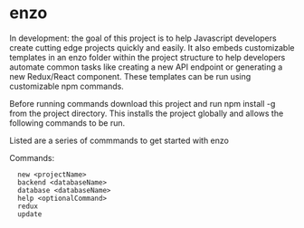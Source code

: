 # enzo

In development: the goal of this project is to help Javascript developers create cutting edge projects quickly and easily. It also embeds customizable templates in an enzo folder within the project structure to help developers automate common tasks like creating a new API endpoint or generating a new Redux/React component. These templates can be run using customizable npm commands. 

Before running commands download this project and run npm install -g from the project directory. This installs the project globally and allows the following commands to be run. 

Listed are a series of commmands to get started with enzo

Commands: 
```
  new <projectName>
  backend <databaseName>
  database <databaseName>
  help <optionalCommand>
  redux 
  update 
```  
